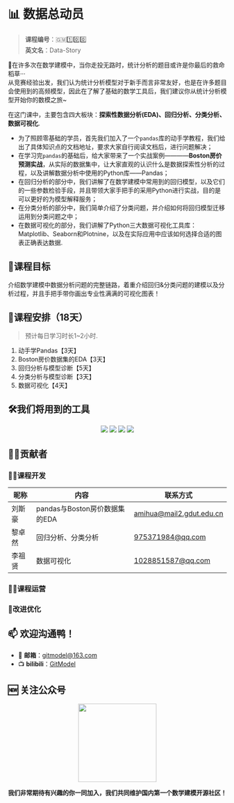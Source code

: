 # 📊 数据总动员
> **课程编号**：🇬🇲1️⃣0️⃣0️⃣ \
> **英文名**：Data-Story

👋在许多次在数学建模中，当你走投无路时，统计分析的题目或许是你最后的救命稻草···\
从竞赛经验出发，我们认为统计分析模型对于新手而言非常友好，也是在许多题目会使用到的高频模型，因此在了解了基础的数学工具后，我们建议你从统计分析模型开始你的数模之旅~

在这门课中，主要包含四大板块：**探索性数据分析(EDA)、回归分析、分类分析、数据可视化**. 
- 为了照顾零基础的学员，首先我们加入了一个`pandas`库的动手学教程，我们给出了具体知识点的文档地址，要求大家自行阅读文档后，进行问题解决；
- 在学习完`pandas`的基础后，给大家带来了一个实战案例————**Boston房价预测实战**，从实际的数据集中，让大家直观的认识什么是数据探索性分析的过程，以及讲解数据分析中使用的Python库——Pandas；
- 在回归分析的部分中，我们讲解了在数学建模中常用到的回归模型，以及它们的一些参数检验手段，并且带领大家手把手的采用Python进行实战，目的是可以更好的为模型解释服务；
- 在分类分析的部分中，我们简单介绍了分类问题，并介绍如何将回归模型迁移运用到分类问题之中；
- 在数据可视化的部分，我们讲解了Python三大数据可视化工具库：Matplotlib、Seaborn和Plotnine，以及在实际应用中应该如何选择合适的图表正确表达数据.

## 🎯课程目标
介绍数学建模中数据分析问题的完整链路，着重介绍回归&分类问题的建模以及分析过程，并且手把手带你画出专业性满满的可视化图表！

## 📆课程安排（18天）
> 预计每日学习时长1~2小时.
1. 动手学Pandas【3天】
2. Boston房价数据集的EDA【3天】
3. 回归分析与模型诊断【5天】
4. 分类分析与模型诊断【3天】
5. 数据可视化【4天】

## 🛠️我们将用到的工具
<p align='center'>
<img src="https://img.shields.io/badge/Python-3.8-brightgreen"> <img src="https://img.shields.io/badge/Numpy-1.22-brightgreen"> <img src="https://img.shields.io/badge/Scipy-1.8.1-brightgreen"> <img src="https://img.shields.io/badge/Matplotlib-3.5.1-brightgreen">
</p>
  
## 🧑‍💻贡献者
### 🧑‍🔧课程开发
| 昵称 | 内容           | 联系方式                                  |
| ------ | ---------------- | --------------------------------------------- |
| 刘斯豪 | pandas与Boston房价数据集的EDA |amihua@mail2.gdut.edu.cn|
| 黎卓然 | 回归分析、分类分析     |975371984@qq.com|
| 李祖贤 | 数据可视化     |1028851587@qq.com|

### 🏃‍♀️课程运营

### 🧩改进优化

<h2 align='left'><b>📫 欢迎沟通鸭！</b></h2>

- 📧 **邮箱**：gitmodel@163.com
- 📺 **bilibili**：[GitModel](https://space.bilibili.com/1051016998)

<h2 align='left'><b>🆕 关注公众号</b></h2>
<p align='center'>
    <a href='https://space.bilibili.com/1051016998'>
        <img src="https://github.com/Git-Model/.github/blob/main/figures/QRCode.jpg" width = "180" height = "180">
    </a>
</p>

**我们非常期待有兴趣的你一同加入，我们共同维护国内第一个数学建模开源社区！**

